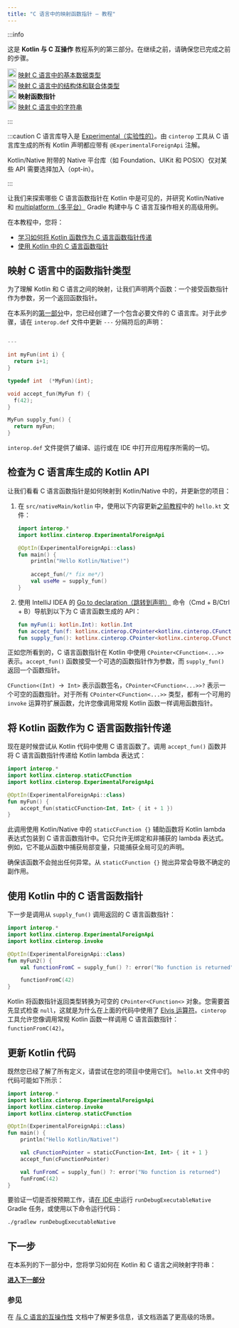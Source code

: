 ```yaml
---
title: "C 语言中的映射函数指针 – 教程"
---
```

:::info
<p>
   这是 <strong>Kotlin 与 C 互操作</strong> 教程系列的第三部分。在继续之前，请确保您已完成之前的步骤。
</p>
<p>
   <img src="/img/icon-1-done.svg" width="20" alt="First step"/> <a href="mapping-primitive-data-types-from-c">映射 C 语言中的基本数据类型</a><br/>
        <img src="/img/icon-2-done.svg" width="20" alt="Second step"/> <a href="mapping-struct-union-types-from-c">映射 C 语言中的结构体和联合体类型</a><br/>
        <img src="/img/icon-3.svg" width="20" alt="Third step"/> <strong>映射函数指针</strong><br/>
        <img src="/img/icon-4-todo.svg" width="20" alt="Fourth step"/> <a href="mapping-strings-from-c">映射 C 语言中的字符串</a><br/>
</p>

:::

:::caution
C 语言库导入是 [Experimental（实验性的）](components-stability#stability-levels-explained)。由 `cinterop` 工具从 C 语言库生成的所有 Kotlin 声明都应带有 `@ExperimentalForeignApi` 注解。

Kotlin/Native 附带的 Native 平台库（如 Foundation、UIKit 和 POSIX）仅对某些 API 需要选择加入（opt-in）。

:::

让我们来探索哪些 C 语言函数指针在 Kotlin 中是可见的，并研究 Kotlin/Native 和 [multiplatform（多平台）](gradle-configure-project#targeting-multiple-platforms) Gradle 构建中与 C 语言互操作相关的高级用例。

在本教程中，您将：

* [学习如何将 Kotlin 函数作为 C 语言函数指针传递](#pass-kotlin-function-as-a-c-function-pointer)
* [使用 Kotlin 中的 C 语言函数指针](#use-the-c-function-pointer-from-kotlin)

## 映射 C 语言中的函数指针类型

为了理解 Kotlin 和 C 语言之间的映射，让我们声明两个函数：一个接受函数指针作为参数，另一个返回函数指针。

在本系列的[第一部分](mapping-primitive-data-types-from-c)中，您已经创建了一个包含必要文件的 C 语言库。对于此步骤，请在 `interop.def` 文件中更新 `---` 分隔符后的声明：

```c 

---

int myFun(int i) {
  return i+1;
}

typedef int  (*MyFun)(int);

void accept_fun(MyFun f) {
  f(42);
}

MyFun supply_fun() {
  return myFun;
}
``` 

`interop.def` 文件提供了编译、运行或在 IDE 中打开应用程序所需的一切。

## 检查为 C 语言库生成的 Kotlin API

让我们看看 C 语言函数指针是如何映射到 Kotlin/Native 中的，并更新您的项目：

1. 在 `src/nativeMain/kotlin` 中，使用以下内容更新[之前教程](mapping-struct-union-types-from-c)中的 `hello.kt` 文件：

   ```kotlin
   import interop.*
   import kotlinx.cinterop.ExperimentalForeignApi
   
   @OptIn(ExperimentalForeignApi::class)
   fun main() {
       println("Hello Kotlin/Native!")
      
       accept_fun(/* fix me*/)
       val useMe = supply_fun()
   }
   ```

2. 使用 IntelliJ IDEA 的 [Go to declaration（跳转到声明）](https://www.jetbrains.com/help/rider/Navigation_and_Search__Go_to_Declaration.html)
   命令（<shortcut>Cmd + B</shortcut>/<shortcut>Ctrl + B</shortcut>）导航到以下为 C 语言函数生成的 API：

   ```kotlin
   fun myFun(i: kotlin.Int): kotlin.Int
   fun accept_fun(f: kotlinx.cinterop.CPointer<kotlinx.cinterop.CFunction<(kotlin.Int) `->` kotlin.Int>>? /* from: interop.MyFun? */)
   fun supply_fun(): kotlinx.cinterop.CPointer<kotlinx.cinterop.CFunction<(kotlin.Int) `->` kotlin.Int>>? /* from: interop.MyFun? */
   ```

正如您所看到的，C 语言函数指针在 Kotlin 中使用 `CPointer<CFunction<...>>` 表示。`accept_fun()` 函数接受一个可选的函数指针作为参数，而 `supply_fun()` 返回一个函数指针。

`CFunction<(Int) `->` Int>` 表示函数签名，`CPointer<CFunction<...>>?` 表示一个可空的函数指针。对于所有 `CPointer<CFunction<...>>` 类型，都有一个可用的 `invoke` 运算符扩展函数，允许您像调用常规 Kotlin 函数一样调用函数指针。

## 将 Kotlin 函数作为 C 语言函数指针传递

现在是时候尝试从 Kotlin 代码中使用 C 语言函数了。调用 `accept_fun()` 函数并将 C 语言函数指针传递给 Kotlin lambda 表达式：

```kotlin
import interop.*
import kotlinx.cinterop.staticCFunction
import kotlinx.cinterop.ExperimentalForeignApi

@OptIn(ExperimentalForeignApi::class)
fun myFun() {
    accept_fun(staticCFunction<Int, Int> { it + 1 })
}
```

此调用使用 Kotlin/Native 中的 `staticCFunction {}` 辅助函数将 Kotlin lambda 表达式包装到 C 语言函数指针中。它只允许无绑定和非捕获的 lambda 表达式。例如，它不能从函数中捕获局部变量，只能捕获全局可见的声明。

确保该函数不会抛出任何异常。从 `staticCFunction {}` 抛出异常会导致不确定的副作用。

## 使用 Kotlin 中的 C 语言函数指针

下一步是调用从 `supply_fun()` 调用返回的 C 语言函数指针：

```kotlin
import interop.*
import kotlinx.cinterop.ExperimentalForeignApi
import kotlinx.cinterop.invoke

@OptIn(ExperimentalForeignApi::class)
fun myFun2() {
    val functionFromC = supply_fun() ?: error("No function is returned")

    functionFromC(42)
}
```

Kotlin 将函数指针返回类型转换为可空的 `CPointer<CFunction<>` 对象。您需要首先显式检查 `null`，这就是为什么在上面的代码中使用了 [Elvis 运算符](null-safety)。`cinterop` 工具允许您像调用常规 Kotlin 函数一样调用 C 语言函数指针：`functionFromC(42)`。

## 更新 Kotlin 代码

既然您已经了解了所有定义，请尝试在您的项目中使用它们。
`hello.kt` 文件中的代码可能如下所示：

```kotlin
import interop.*
import kotlinx.cinterop.ExperimentalForeignApi
import kotlinx.cinterop.invoke
import kotlinx.cinterop.staticCFunction

@OptIn(ExperimentalForeignApi::class)
fun main() {
    println("Hello Kotlin/Native!")

    val cFunctionPointer = staticCFunction<Int, Int> { it + 1 }
    accept_fun(cFunctionPointer)

    val funFromC = supply_fun() ?: error("No function is returned")
    funFromC(42)
}
```

要验证一切是否按预期工作，请[在 IDE 中](native-get-started#build-and-run-the-application)运行 `runDebugExecutableNative` Gradle 任务，或使用以下命令运行代码：

```bash
./gradlew runDebugExecutableNative
```

## 下一步

在本系列的下一部分中，您将学习如何在 Kotlin 和 C 语言之间映射字符串：

**[进入下一部分](mapping-strings-from-c)**

### 参见

在 [与 C 语言的互操作性](native-c-interop) 文档中了解更多信息，该文档涵盖了更高级的场景。